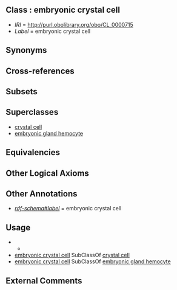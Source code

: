 
## Class : embryonic crystal cell

 * *IRI* = http://purl.obolibrary.org/obo/CL_0000715
 * *Label* = embryonic crystal cell

## Synonyms


## Cross-references


## Subsets


## Superclasses

 * [crystal cell](../../CL/92/CL_0000392.md)
 * [embryonic gland hemocyte](../../CL/36/CL_0000736.md)

## Equivalencies


## Other Logical Axioms


## Other Annotations

 * *[rdf-schema#label](../../el/rdf-schema#label.md)* = embryonic crystal cell

## Usage

 * -
 * [embryonic crystal cell](../../CL/15/CL_0000715.md) SubClassOf [crystal cell](../../CL/92/CL_0000392.md)
 * [embryonic crystal cell](../../CL/15/CL_0000715.md) SubClassOf [embryonic gland hemocyte](../../CL/36/CL_0000736.md)

## External Comments

